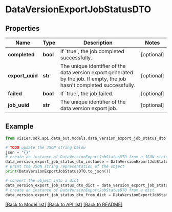 # DataVersionExportJobStatusDTO


## Properties

Name | Type | Description | Notes
------------ | ------------- | ------------- | -------------
**completed** | **bool** | If &#x60;true&#x60;, the job completed successfully. | [optional] 
**export_uuid** | **str** | The unique identifier of the data version export generated by the job. If empty, the job hasn&#39;t completed successfully. | [optional] 
**failed** | **bool** | If &#x60;true&#x60;, the job failed. | [optional] 
**job_uuid** | **str** | The unique identifier of the data version export job. | [optional] 

## Example

```python
from visier.sdk.api.data_out.models.data_version_export_job_status_dto import DataVersionExportJobStatusDTO

# TODO update the JSON string below
json = "{}"
# create an instance of DataVersionExportJobStatusDTO from a JSON string
data_version_export_job_status_dto_instance = DataVersionExportJobStatusDTO.from_json(json)
# print the JSON string representation of the object
print(DataVersionExportJobStatusDTO.to_json())

# convert the object into a dict
data_version_export_job_status_dto_dict = data_version_export_job_status_dto_instance.to_dict()
# create an instance of DataVersionExportJobStatusDTO from a dict
data_version_export_job_status_dto_from_dict = DataVersionExportJobStatusDTO.from_dict(data_version_export_job_status_dto_dict)
```
[[Back to Model list]](../README.md#documentation-for-models) [[Back to API list]](../README.md#documentation-for-api-endpoints) [[Back to README]](../README.md)


